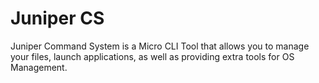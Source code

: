 # Juniper CS

Juniper Command System is a Micro CLI Tool that allows you to manage your files, launch applications, as well as providing extra tools for OS Management.
